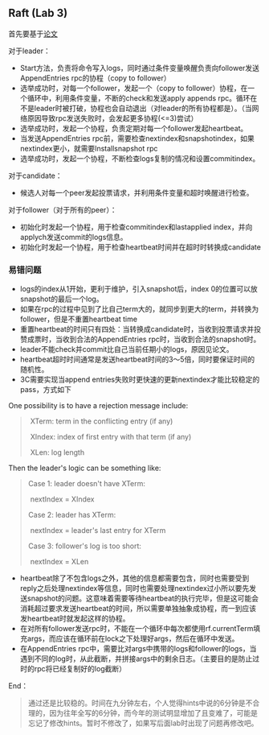 ## Raft (Lab 3)

首先要基于[论文](https://pdos.csail.mit.edu/6.824/papers/raft-extended.pdf)

对于leader：

- Start方法，负责将命令写入logs，同时通过条件变量唤醒负责向follower发送AppendEntries rpc的协程（copy to follower）
- 选举成功时，对每一个follower，发起一个（copy to follower）协程，在一个循环中，利用条件变量，不断的check和发送apply appends rpc。循环在不是leader时被打破，协程也会自动退出（对leader的所有协程都是）。（当网络原因导致rpc发送失败时，会发起更多协程(<=3)尝试）
- 选举成功时，发起一个协程，负责定期对每一个follower发起heartbeat。
- 当发送AppendEntries rpc前，需要检查nextindex和snapshotindex，如果nextindex更小，就需要Installsnapshot rpc
- 选举成功时，发起一个协程，不断检查logs复制的情况和设置commitindex。

对于candidate：

- 候选人对每一个peer发起投票请求，并利用条件变量和超时唤醒进行检查。

对于follower（对于所有的peer）：

- 初始化时发起一个协程，用于检查commitindex和lastapplied index，并向applych发送commit的logs信息。
- 初始化时发起一个协程，用于检查heartbeat时间并在超时时转换成candidate

### 易错问题

- logs的index从1开始，更利于维护，引入snapshot后，index 0的位置可以放snapshot的最后一个log。
- 如果在rpc的过程中见到了比自己term大的，就同步到更大的term，并转换为follower，但是不重置heartbeat time
- 重置heartbeat的时间只有四处：当转换成candidate时，当收到投票请求并投赞成票时，当收到合法的AppendEntries rpc时，当收到合法的snapshot时。
- leader不能check并commit比自己当前任期小的logs，原因见论文。
- heartbeat超时时间通常是发送heartbeat时间的3～5倍，同时要保证时间的随机性。
- 3C需要实现当append entries失败时更快速的更新nextindex才能比较稳定的pass，方式如下

One possibility is to have a rejection message include:

> ​    XTerm:  term in the conflicting entry (if any)
>
> ​    XIndex: index of first entry with that term (if any)
>
> ​    XLen:   log length

Then the leader's logic can be something like:

>   Case 1: leader doesn't have XTerm:
>
> ​    nextIndex = XIndex
>
>   Case 2: leader has XTerm:
>
> ​    nextIndex = leader's last entry for XTerm
>
>   Case 3: follower's log is too short:
>
> ​    nextIndex = XLen

- heartbeat除了不包含logs之外，其他的信息都需要包含，同时也需要受到reply之后处理nextindex等信息，同时也需要处理nextindex过小所以要先发送snapshot的问题。这意味着需要等待heartbeat的执行完毕，但是这可能会消耗超过要求发送heartbeat的时间，所以需要单独抽象成协程，而一到应该发heartbeat时就发起这样的协程。
- 在对所有follower发送rpc时，不能在一个循环中每次都使用rf.currentTerm填充args，而应该在循环前在lock之下处理好args，然后在循环中发送。
- 在AppendEntries rpc中，需要比对args中携带的logs和follower的logs，当遇到不同的log时，从此截断，并拼接args中的剩余日志。（主要目的是防止过时的rpc将已经复制好的log截断）

End：

> 通过还是比较稳的。时间在九分钟左右，个人觉得hints中说的6分钟是不合理的，因为往年全写的6分钟，而今年的测试明显增加了且变难了，可能是忘记了修改hints。暂时不修改了，如果写后面lab时出现了问题再修改吧。

